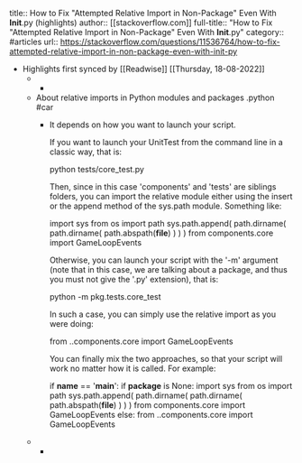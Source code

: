 title:: How to Fix "Attempted Relative Import in Non-Package" Even With __Init__.py (highlights)
author:: [[stackoverflow.com]]
full-title:: "How to Fix "Attempted Relative Import in Non-Package" Even With __Init__.py"
category:: #articles
url:: https://stackoverflow.com/questions/11536764/how-to-fix-attempted-relative-import-in-non-package-even-with-init-py

- Highlights first synced by [[Readwise]] [[Thursday, 18-08-2022]]
	- -
	- About relative imports in Python modules and packages .python #car
		- It depends on how you want to launch your script.
		  
		  If you want to launch your UnitTest from the command line in a classic way, that is:
		  
		  python tests/core_test.py
		  
		  
		  Then, since in this case 'components' and 'tests' are siblings folders, you can import the relative module either using the insert or the append method of the sys.path module.
		  Something like:
		  
		  import sys
		  from os import path
		  sys.path.append( path.dirname( path.dirname( path.abspath(__file__) ) ) )
		  from components.core import GameLoopEvents
		  
		  
		  Otherwise, you can launch your script with the '-m' argument (note that in this case, we are talking about a package, and thus you must not give the '.py' extension), that is:
		  
		  python -m pkg.tests.core_test
		  
		  
		  In such a case, you can simply use the relative import as you were doing:
		  
		  from ..components.core import GameLoopEvents
		  
		  
		  You can finally mix the two approaches, so that your script will work no matter how it is called.
		  For example:
		  
		  if __name__ == '__main__':
		    if __package__ is None:
		        import sys
		        from os import path
		        sys.path.append( path.dirname( path.dirname( path.abspath(__file__) ) ) )
		        from components.core import GameLoopEvents
		    else:
		        from ..components.core import GameLoopEvents
	- -